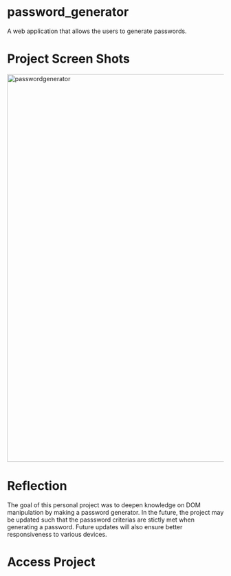 # password_generator
A web application that allows the users to generate passwords.

# Project Screen Shots
<img width="901" alt="passwordgenerator" src="https://user-images.githubusercontent.com/64179309/104142695-a1330600-538a-11eb-804a-41b0bcec4573.PNG">

# Reflection
The goal of this personal project was to deepen knowledge on DOM manipulation by making a password generator. In the future, the project may be updated such that the passsword criterias
are stictly met when generating a password. Future updates will also ensure better responsiveness to various devices.

# Access Project
